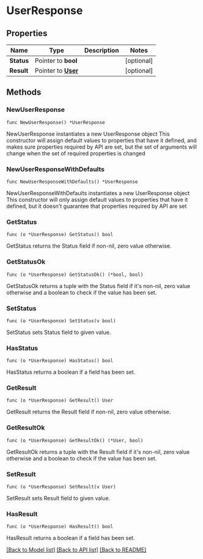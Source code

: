 # UserResponse

## Properties

Name | Type | Description | Notes
------------ | ------------- | ------------- | -------------
**Status** | Pointer to **bool** |  | [optional] 
**Result** | Pointer to [**User**](User.md) |  | [optional] 

## Methods

### NewUserResponse

`func NewUserResponse() *UserResponse`

NewUserResponse instantiates a new UserResponse object
This constructor will assign default values to properties that have it defined,
and makes sure properties required by API are set, but the set of arguments
will change when the set of required properties is changed

### NewUserResponseWithDefaults

`func NewUserResponseWithDefaults() *UserResponse`

NewUserResponseWithDefaults instantiates a new UserResponse object
This constructor will only assign default values to properties that have it defined,
but it doesn't guarantee that properties required by API are set

### GetStatus

`func (o *UserResponse) GetStatus() bool`

GetStatus returns the Status field if non-nil, zero value otherwise.

### GetStatusOk

`func (o *UserResponse) GetStatusOk() (*bool, bool)`

GetStatusOk returns a tuple with the Status field if it's non-nil, zero value otherwise
and a boolean to check if the value has been set.

### SetStatus

`func (o *UserResponse) SetStatus(v bool)`

SetStatus sets Status field to given value.

### HasStatus

`func (o *UserResponse) HasStatus() bool`

HasStatus returns a boolean if a field has been set.

### GetResult

`func (o *UserResponse) GetResult() User`

GetResult returns the Result field if non-nil, zero value otherwise.

### GetResultOk

`func (o *UserResponse) GetResultOk() (*User, bool)`

GetResultOk returns a tuple with the Result field if it's non-nil, zero value otherwise
and a boolean to check if the value has been set.

### SetResult

`func (o *UserResponse) SetResult(v User)`

SetResult sets Result field to given value.

### HasResult

`func (o *UserResponse) HasResult() bool`

HasResult returns a boolean if a field has been set.


[[Back to Model list]](../README.md#documentation-for-models) [[Back to API list]](../README.md#documentation-for-api-endpoints) [[Back to README]](../README.md)


